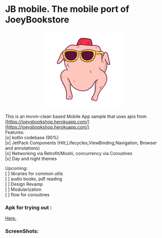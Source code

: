 # JB mobile. The mobile port of JoeyBookstore


<P align=center>
<img src="z_extras/ic_launcher-playstore.png" width="250px" height="250px">
</P>


This is an mvvm-clean based Mobile App sample that uses apis from [https://joeysbookshop.herokuapp.com/](https://joeysbookshop.herokuapp.com/)  
Features:  
[x] kotlin codebase (90%)  
[x] JetPack Components (Hilt,Lifecycles,ViewBinding,Navigation, Browser and annotations)  
[x] Networking via Retrofit/Moshi, concurrency via Coroutines  
[x] Day and night themes  


Upcoming:  
[ ] libraries for common utils  
[ ] audio books, pdf reading  
[ ] Design Revamp   
[ ] Modularization    
[ ] flow for coroutines   

### Apk for trying out :

[Here.](z_extras/app-debug.apk)


### ScreenShots:
